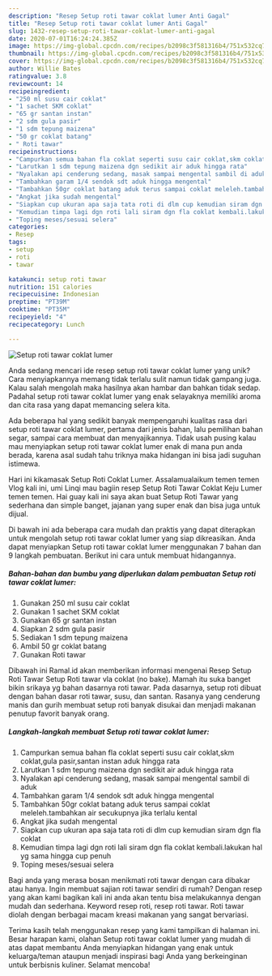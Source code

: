 ```yaml
---
description: "Resep Setup roti tawar coklat lumer Anti Gagal"
title: "Resep Setup roti tawar coklat lumer Anti Gagal"
slug: 1432-resep-setup-roti-tawar-coklat-lumer-anti-gagal
date: 2020-07-01T16:24:24.385Z
image: https://img-global.cpcdn.com/recipes/b2098c3f581316b4/751x532cq70/setup-roti-tawar-coklat-lumer-foto-resep-utama.jpg
thumbnail: https://img-global.cpcdn.com/recipes/b2098c3f581316b4/751x532cq70/setup-roti-tawar-coklat-lumer-foto-resep-utama.jpg
cover: https://img-global.cpcdn.com/recipes/b2098c3f581316b4/751x532cq70/setup-roti-tawar-coklat-lumer-foto-resep-utama.jpg
author: Willie Bates
ratingvalue: 3.8
reviewcount: 14
recipeingredient:
- "250 ml susu cair coklat"
- "1 sachet SKM coklat"
- "65 gr santan instan"
- "2 sdm gula pasir"
- "1 sdm tepung maizena"
- "50 gr coklat batang"
- " Roti tawar"
recipeinstructions:
- "Campurkan semua bahan fla coklat seperti susu cair coklat,skm coklat,gula pasir,santan instan aduk hingga rata"
- "Larutkan 1 sdm tepung maizena dgn sedikit air aduk hingga rata"
- "Nyalakan api cenderung sedang, masak sampai mengental sambil di aduk"
- "Tambahkan garam 1/4 sendok sdt aduk hingga mengental"
- "Tambahkan 50gr coklat batang aduk terus sampai coklat meleleh.tambahkan air secukupnya jika terlalu kental"
- "Angkat jika sudah mengental"
- "Siapkan cup ukuran apa saja tata roti di dlm cup kemudian siram dgn fla coklat"
- "Kemudian timpa lagi dgn roti lali siram dgn fla coklat kembali.lakukan hal yg sama hingga cup penuh"
- "Toping meses/sesuai selera"
categories:
- Resep
tags:
- setup
- roti
- tawar

katakunci: setup roti tawar 
nutrition: 151 calories
recipecuisine: Indonesian
preptime: "PT39M"
cooktime: "PT35M"
recipeyield: "4"
recipecategory: Lunch

---
```



![Setup roti tawar coklat lumer](https://img-global.cpcdn.com/recipes/b2098c3f581316b4/751x532cq70/setup-roti-tawar-coklat-lumer-foto-resep-utama.jpg)

Anda sedang mencari ide resep setup roti tawar coklat lumer yang unik? Cara menyiapkannya memang tidak terlalu sulit namun tidak gampang juga. Kalau salah mengolah maka hasilnya akan hambar dan bahkan tidak sedap. Padahal setup roti tawar coklat lumer yang enak selayaknya memiliki aroma dan cita rasa yang dapat memancing selera kita.

Ada beberapa hal yang sedikit banyak mempengaruhi kualitas rasa dari setup roti tawar coklat lumer, pertama dari jenis bahan, lalu pemilihan bahan segar, sampai cara membuat dan menyajikannya. Tidak usah pusing kalau mau menyiapkan setup roti tawar coklat lumer enak di mana pun anda berada, karena asal sudah tahu triknya maka hidangan ini bisa jadi suguhan istimewa.

Hari ini kikamasak Setup Roti Coklat Lumer. Assalamualaikum temen temen Vlog kali ini, umi Linqi mau bagiin resep Setup Roti Tawar Coklat Keju Lumer temen temen. Hai guay kali ini saya akan buat Setup Roti Tawar yang sederhana dan simple banget, jajanan yang super enak dan bisa juga untuk dijual.


Di bawah ini ada beberapa cara mudah dan praktis yang dapat diterapkan untuk mengolah setup roti tawar coklat lumer yang siap dikreasikan. Anda dapat menyiapkan Setup roti tawar coklat lumer menggunakan 7 bahan dan 9 langkah pembuatan. Berikut ini cara untuk membuat hidangannya.

<!--inarticleads1-->

##### Bahan-bahan dan bumbu yang diperlukan dalam pembuatan Setup roti tawar coklat lumer:

1. Gunakan 250 ml susu cair coklat
1. Gunakan 1 sachet SKM coklat
1. Gunakan 65 gr santan instan
1. Siapkan 2 sdm gula pasir
1. Sediakan 1 sdm tepung maizena
1. Ambil 50 gr coklat batang
1. Gunakan  Roti tawar


Dibawah ini Ramal.id akan memberikan informasi mengenai Resep Setup Roti Tawar  Setup Roti tawar vla coklat (no bake). Mamah itu suka banget bikin srikaya yg bahan dasarnya roti tawar. Pada dasarnya, setup roti dibuat dengan bahan dasar roti tawar, susu, dan santan. Rasanya yang cenderung manis dan gurih membuat setup roti banyak disukai dan menjadi makanan penutup favorit banyak orang. 

<!--inarticleads2-->

##### Langkah-langkah membuat Setup roti tawar coklat lumer:

1. Campurkan semua bahan fla coklat seperti susu cair coklat,skm coklat,gula pasir,santan instan aduk hingga rata
1. Larutkan 1 sdm tepung maizena dgn sedikit air aduk hingga rata
1. Nyalakan api cenderung sedang, masak sampai mengental sambil di aduk
1. Tambahkan garam 1/4 sendok sdt aduk hingga mengental
1. Tambahkan 50gr coklat batang aduk terus sampai coklat meleleh.tambahkan air secukupnya jika terlalu kental
1. Angkat jika sudah mengental
1. Siapkan cup ukuran apa saja tata roti di dlm cup kemudian siram dgn fla coklat
1. Kemudian timpa lagi dgn roti lali siram dgn fla coklat kembali.lakukan hal yg sama hingga cup penuh
1. Toping meses/sesuai selera


Bagi anda yang merasa bosan menikmati roti tawar dengan cara dibakar atau hanya. Ingin membuat sajian roti tawar sendiri di rumah? Dengan resep yang akan kami bagikan kali ini anda akan tentu bisa melakukannya dengan mudah dan sederhana. Keyword resep roti, resep roti tawar. Roti tawar diolah dengan berbagai macam kreasi makanan yang sangat bervariasi. 

Terima kasih telah menggunakan resep yang kami tampilkan di halaman ini. Besar harapan kami, olahan Setup roti tawar coklat lumer yang mudah di atas dapat membantu Anda menyiapkan hidangan yang enak untuk keluarga/teman ataupun menjadi inspirasi bagi Anda yang berkeinginan untuk berbisnis kuliner. Selamat mencoba!

